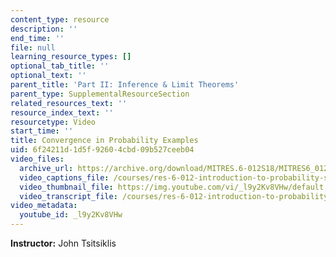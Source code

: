 ```yaml
---
content_type: resource
description: ''
end_time: ''
file: null
learning_resource_types: []
optional_tab_title: ''
optional_text: ''
parent_title: 'Part II: Inference & Limit Theorems'
parent_type: SupplementalResourceSection
related_resources_text: ''
resource_index_text: ''
resourcetype: Video
start_time: ''
title: Convergence in Probability Examples
uid: 6f24211d-1d5f-9260-4cbd-09b527ceeb04
video_files:
  archive_url: https://archive.org/download/MITRES.6-012S18/MITRES6_012S18_L18-07_300k.mp4
  video_captions_file: /courses/res-6-012-introduction-to-probability-spring-2018/eb7a47f34eaa58dbba67cd7702adafea_l9y2Kv8VHw.vtt
  video_thumbnail_file: https://img.youtube.com/vi/_l9y2Kv8VHw/default.jpg
  video_transcript_file: /courses/res-6-012-introduction-to-probability-spring-2018/c02b521bd40ccd2c09550ce3a9883824_l9y2Kv8VHw.pdf
video_metadata:
  youtube_id: _l9y2Kv8VHw
---
```


**Instructor:** John Tsitsiklis